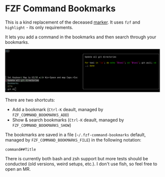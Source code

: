 # FZF Command Bookmarks

This is a kind replacement of the deceased [marker](https://github.com/pindexis/marker).
It uses `fzf` and `highlight` - its only requirements.

It lets you add a command in the bookmarks and then search through your bookmarks.

![Screenshot of bookmark show](screenshot_show.png)

There are two shortcuts:

  - Add a bookmark (`Ctrl-K` deault, managed by `FZF_COMMAND_BOOKMARKS_ADD`)
  - Show & search bookmarks (`Ctrl-K` deault, managed by `FZF_COMMAND_BOOKMARKS_SHOW`)

The bookmarks are saved in a file (`~/.fzf-command-bookmarks` default,
managed by `FZF_COMMAND_BOOKMARKS_FILE`) in the following notation:

```
command##Title
```

There is currently both bash and zsh support but more tests should be conducted
(old versions, weird setups, etc.). I don't use fish, so feel free to open an MR.
